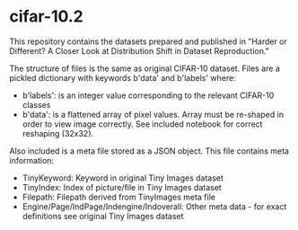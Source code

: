 # cifar-10.2

This repository contains the datasets prepared and published in "Harder or Different? A Closer Look at Distribution Shift in Dataset Reproduction." 

The structure of files is the same as original CIFAR-10 dataset. Files are a pickled dictionary with keywords b'data' and b'labels' where: 
- b'labels': is an integer value corresponding to the relevant CIFAR-10 classes
- b'data': is a flattened array of pixel values. Array must be re-shaped in order to view image correctly. See included notebook for correct reshaping (32x32).

Also included is a meta file stored as a JSON object. This file contains meta information: 
- TinyKeyword: Keyword in original Tiny Images dataset
- TinyIndex: Index of picture/file in Tiny Images dataset
- Filepath: Filepath derived from TinyImages meta file
- Engine/Page/IndPage/Indengine/Indoverall: Other meta data - for exact definitions see original Tiny Images dataset
